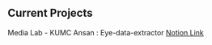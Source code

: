 ## Current Projects
Media Lab - KUMC Ansan : Eye-data-extractor [Notion Link](https://www.notion.so/da68662239f94e1a951384975357743d?v=99b5fab1b7054903bf07ae7105ee3e15)



